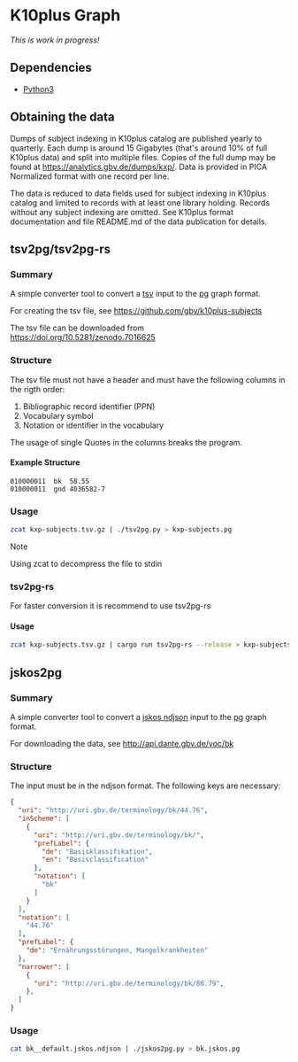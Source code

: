 # K10plus Graph

*This is work in progress!*

## Dependencies
- [Python3](https://www.python.org/)

## Obtaining the data
Dumps of subject indexing in K10plus catalog are published yearly to quarterly. Each dump is around 15 Gigabytes (that's around 10% of full K10plus data) and split into multiple files. Copies of the full dump may be found at https://analytics.gbv.de/dumps/kxp/. Data is provided in PICA Normalized format with one record per line.

The data is reduced to data fields used for subject indexing in K10plus catalog and limited to records with at least one library holding. Records without any subject indexing are omitted. See K10plus format documentation and file README.md of the data publication for details.

## tsv2pg/tsv2pg-rs
### Summary
A simple converter tool to convert a [tsv](https://en.wikipedia.org/wiki/Tab-separated_values) input to the [pg](https://pg-format.github.io/specification) graph format.

For creating the tsv file, see https://github.com/gbv/k10plus-subjects

The tsv file can be downloaded from https://doi.org/10.5281/zenodo.7016625

### Structure
The tsv file must not have a header and must have the following columns in the rigth order:
1. Bibliographic record identifier (PPN)
2. Vocabulary symbol
3. Notation or identifier in the vocabulary

The usage of single Quotes in the columns breaks the program.

#### Example Structure
```tsv
010000011  bk  58.55
010000011  gnd 4036582-7
```

### Usage
```sh
zcat kxp-subjects.tsv.gz | ./tsv2pg.py > kxp-subjects.pg
```
> [!NOTE]
> Using zcat to decompress the file to stdin

### tsv2pg-rs
For faster conversion it is recommend to use tsv2pg-rs

#### Usage
```sh
zcat kxp-subjects.tsv.gz | cargo run tsv2pg-rs --release > kxp-subjects.pg
```
## jskos2pg
### Summary
A simple converter tool to convert a [jskos ndjson](https://gbv.github.io/jskos/jskos.html) input to the [pg](https://pg-format.github.io/specification) graph format.

For downloading the data, see http://api.dante.gbv.de/voc/bk

### Structure
The input must be in the ndjson format. The following keys are necessary:
```json
{
  "uri": "http://uri.gbv.de/terminology/bk/44.76",
  "inScheme": [
    {
      "uri": "http://uri.gbv.de/terminology/bk/",
      "prefLabel": {
        "de": "Basisklassifikation",
        "en": "Basisclassification"
      },
      "notation": [
        "bk"
      ]
    }
  ],
  "notation": [
    "44.76"
  ],
  "prefLabel": {
    "de": "Ernährungsstörungen, Mangelkrankheiten"
  },
  "narrower": [
    {
      "uri": "http://uri.gbv.de/terminology/bk/86.79",
    },
  ]
}
```

### Usage
```sh
cat bk__default.jskos.ndjson | ./jskos2pg.py > bk.jskos.pg
```
